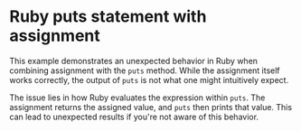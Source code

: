 # Ruby puts statement with assignment

This example demonstrates an unexpected behavior in Ruby when combining assignment with the `puts` method.  While the assignment itself works correctly, the output of `puts` is not what one might intuitively expect.

The issue lies in how Ruby evaluates the expression within `puts`.  The assignment returns the assigned value, and `puts` then prints that value.  This can lead to unexpected results if you're not aware of this behavior.